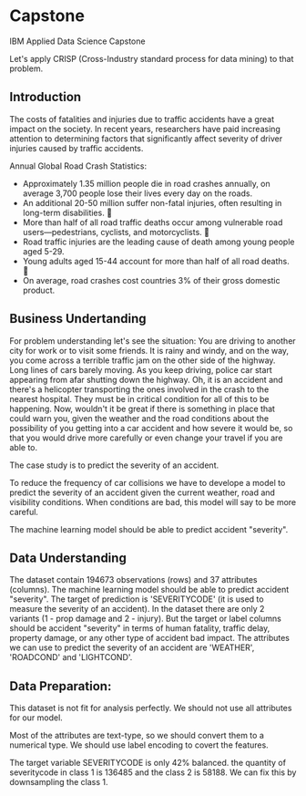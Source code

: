 # Capstone
IBM Applied Data Science Capstone

Let's apply CRISP (Cross-Industry standard process for data mining) to that problem.

## Introduction

The costs of fatalities and injuries due to traffic accidents have a great impact on the society. In recent years, researchers have paid increasing attention to determining factors that significantly affect severity of driver injuries caused by traffic accidents. 

Annual Global Road Crash Statistics:
* Approximately 1.35 million people die in road crashes annually, on average 3,700 people lose their lives every day on the roads. 
* An additional 20-50 million suffer non-fatal injuries, often resulting in long-term disabilities.  
* More than half of all road traffic deaths occur among vulnerable road users—pedestrians, cyclists, and motorcyclists.  
* Road traffic injuries are the leading cause of death among young people aged 5-29. 
* Young adults aged 15-44 account for more than half of all road deaths.  
* On average, road crashes cost countries 3% of their gross domestic product. 

## Business Undertanding

For problem understanding let's see the situation: 
You are driving to another city for work or to visit some friends. It is rainy and windy, and on the way, you come across a terrible traffic jam on the other side of the highway. Long lines of cars barely moving. As you keep driving, police car start appearing from afar shutting down the highway. 
Oh, it is an accident and there's a helicopter transporting the ones involved in the crash to the nearest hospital. They must be in critical condition for all of this to be happening. 
Now, wouldn't it be great if there is something in place that could warn you, given the weather and the road conditions about the possibility of you getting into a car accident and how severe it would be, so that you would drive more carefully or even change your travel if you are able to.

The case study is to predict the severity of an accident. 

To reduce the frequency of car collisions we have to develope a model to predict the severity of an accident given the current weather, road and visibility conditions. 
When conditions are bad, this model will say to be more careful.

The machine learning model should be able to predict accident "severity".

## Data Understanding
The dataset contain 194673 observations (rows) and 37 attributes (columns).
The machine learning model should be able to predict accident "severity".
The target of prediction is 'SEVERITYCODE' (it is used to measure the severity of an accident).
In the dataset there are only 2 variants (1 - prop damage and 2 - injury).
But the target or label columns should be accident "severity" in terms of human fatality, traffic delay, property damage, or any other type of accident bad impact. 
The attributes we can use to predict the severity of an accident are 'WEATHER', 'ROADCOND' and 'LIGHTCOND'.

## Data Preparation:
This dataset is not fit for analysis perfectly.
We should not use all attributes for our model.

Most of the attributes are text-type, so we should convert them to a numerical type.
We should use label encoding to covert the features.

The target variable SEVERITYCODE is only 42% balanced. 
the quantity of severitycode in class 1 is 136485 and the class 2 is 58188.
We can fix this by downsampling the class 1.

